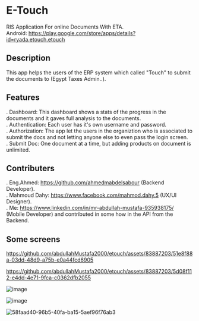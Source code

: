 # E-Touch

RIS Application For online Documents With ETA.<br/>
Android: https://play.google.com/store/apps/details?id=ryada.etouch.etouch <br/>

## Description
This app helps the users of the ERP system which called "Touch" to submit the documents to (Egypt Taxes Admin..).<br/>

## Features
&#46; Dashboard: This dashboard shows a stats of the progress in the documents and it gaves full analysis to the documents.<br/>
&#46; Authentication: Each user has it's own username and password.<br/>
&#46; Authorization: The app let the users in the organiztion who is associated to submit the docs and not letting anyone else to even pass the login screen.<br/>
&#46; Submit Doc: One document at a time, but adding products on document is unlimited.<br/>

## Contributers
&#46; Eng.Ahmed: https://github.com/ahmedmabdelsabour (Backend Developer).<br/>
&#46; Mahmoud Dahy: https://www.facebook.com/mahmod.dahy.5 (UX/UI Designer).<br/>
&#46; Me: https://www.linkedin.com/in/mr-abdullah-mustafa-935938175/ (Mobile Developer) and contributed in some how in the API from the Backend.<br/>

## Some screens

https://github.com/abdullahMustafa2000/etouch/assets/83887203/51e8f88a-03dd-48d9-a75b-e0a44fcd6905


https://github.com/abdullahMustafa2000/etouch/assets/83887203/5d08f112-e4dd-4e71-9fca-c0362dfb2055

![image](https://github.com/abdullahMustafa2000/etouch/assets/83887203/f7cfb078-af37-46de-b8bf-0b55bfc05a91)


![image](https://github.com/abdullahMustafa2000/etouch/assets/83887203/f10447af-6975-4228-ba2c-6c6a055d5ea7)


![58faad40-96b5-40fa-ba15-5aef96f76ab3](https://github.com/abdullahMustafa2000/etouch/assets/83887203/119d1cb1-f067-405c-ad02-239a3d3f9318)






